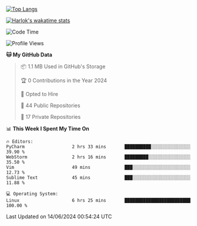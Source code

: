 [![Top Langs](https://github-readme-stats.vercel.app/api/top-langs/?username=remisiki&theme=dracula&layout=compact&hide=Jupyter%20Notebook,CSS,HTML&langs_count=10&exclude_repo=GMM-Demux-GUI)](https://github.com/anuraghazra/github-readme-stats)

[![Harlok's wakatime stats](https://github-readme-stats.vercel.app/api/wakatime?username=@remisiki&theme=dracula&layout=compact&langs_count=10&hide=other,html,css,text,json,markdown,jupyter)](https://github.com/anuraghazra/github-readme-stats)

<!--START_SECTION:waka-->
![Code Time](http://img.shields.io/badge/Code%20Time-833%20hrs%205%20mins-blue)

![Profile Views](http://img.shields.io/badge/Profile%20Views-1-blue)

**🐱 My GitHub Data** 

> 📦 1.1 MB Used in GitHub's Storage 
 > 
> 🏆 0 Contributions in the Year 2024
 > 
> 💼 Opted to Hire
 > 
> 📜 44 Public Repositories 
 > 
> 🔑 17 Private Repositories 
 > 
📊 **This Week I Spent My Time On** 

```text
🔥 Editors: 
PyCharm                  2 hrs 33 mins       ██████████░░░░░░░░░░░░░░░   39.90 % 
WebStorm                 2 hrs 16 mins       █████████░░░░░░░░░░░░░░░░   35.50 % 
Vim                      49 mins             ███░░░░░░░░░░░░░░░░░░░░░░   12.73 % 
Sublime Text             45 mins             ███░░░░░░░░░░░░░░░░░░░░░░   11.88 % 

💻 Operating System: 
Linux                    6 hrs 25 mins       █████████████████████████   100.00 % 
```


 Last Updated on 14/06/2024 00:54:24 UTC
<!--END_SECTION:waka-->
